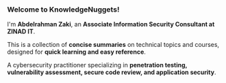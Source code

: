 ### **Welcome to KnowledgeNuggets!** 

I'm **Abdelrahman Zaki**, an **Associate Information Security Consultant at ZINAD IT**.

This is a collection of **concise summaries** on technical topics and courses, designed for **quick learning and easy reference**.

A cybersecurity practitioner specializing in **penetration testing, vulnerability assessment, secure code review, and application security**.
